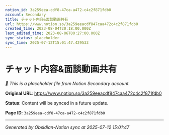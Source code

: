 ```yaml
---
notion_id: 3a259eea-cdf8-47ca-a472-c4c2f871fdb0
account: Secondary
title: チャット内容&面談動画共有
url: https://www.notion.so/3a259eeacdf847caa472c4c2f871fdb0
created_time: 2023-08-04T20:18:00.000Z
last_edited_time: 2023-08-06T00:27:00.000Z
sync_status: placeholder
sync_time: 2025-07-12T15:01:47.429533
---
```


# チャット内容&面談動画共有

*🔄 This is a placeholder file from Notion Secondary account.*

**Original URL**: https://www.notion.so/3a259eeacdf847caa472c4c2f871fdb0

**Status**: Content will be synced in a future update.

**Page ID**: `3a259eea-cdf8-47ca-a472-c4c2f871fdb0`

---

*Generated by Obsidian-Notion sync at 2025-07-12 15:01:47*
